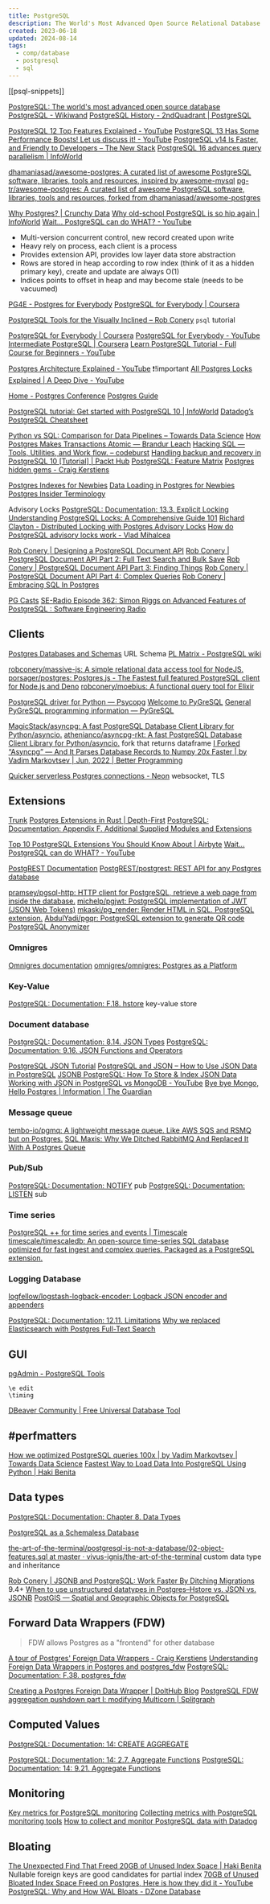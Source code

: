 ```yaml
---
title: PostgreSQL
description: The World's Most Advanced Open Source Relational Database
created: 2023-06-18
updated: 2024-08-14
tags:
  - comp/database
  - postgresql
  - sql
---
```


[[psql-snippets]]

[PostgreSQL: The world's most advanced open source database](https://www.postgresql.org/)
[PostgreSQL - Wikiwand](https://omni.wikiwand.com/en/PostgreSQL)
[PostgreSQL History - 2ndQuadrant | PostgreSQL](https://www.2ndquadrant.com/en/postgresql/postgresql-story/)

[PostgreSQL 12 Top Features Explained - YouTube](https://www.youtube.com/watch?v=PfbzNdrecv4)
[PostgreSQL 13 Has Some Performance Boosts! Let us discuss it! - YouTube](https://www.youtube.com/watch?v=wMbTHFXImzI)
[PostgreSQL v14 Is Faster, and Friendly to Developers – The New Stack](https://thenewstack.io/postgresql-v14-is-faster-and-friendly-to-developers/)
[PostgreSQL 16 advances query parallelism | InfoWorld](https://www.infoworld.com/article/3697752/postgresql-16-advances-query-parallelism.html)

[dhamaniasad/awesome-postgres: A curated list of awesome PostgreSQL software, libraries, tools and resources, inspired by awesome-mysql](https://github.com/dhamaniasad/awesome-postgres)
[pg-tr/awesome-postgres: A curated list of awesome PostgreSQL software, libraries, tools and resources, forked from dhamaniasad/awesome-postgres](https://github.com/pg-tr/awesome-postgres)

[Why Postgres? | Crunchy Data](https://www.crunchydata.com/why-postgres)
[Why old-school PostgreSQL is so hip again | InfoWorld](https://www.infoworld.com/article/3240064/sql/why-old-school-postgresql-is-so-hip-again.html)
[Wait... PostgreSQL can do WHAT? - YouTube](https://www.youtube.com/watch?v=VEWXmdjzIpQ)

- Multi-version concurrent control, new record created upon write
- Heavy rely on process, each client is a process
- Provides extension API, provides low layer data store abstraction
- Rows are stored in heap according to row index (think of it as a hidden primary key), create and update are always O(1)
- Indices points to offset in heap and may become stale (needs to be vacuumed)

[PG4E - Postgres for Everybody](https://www.pg4e.com/)
[PostgreSQL for Everybody | Coursera](https://www.coursera.org/specializations/postgresql-for-everybody)

[PostgreSQL Tools for the Visually Inclined – Rob Conery](https://rob.conery.io/2019/03/04/postgresql-tools-for-the-visually-inclined/) `psql` tutorial

[PostgreSQL for Everybody | Coursera](https://www.coursera.org/specializations/postgresql-for-everybody)
[PostgreSQL for Everybody - YouTube](https://www.youtube.com/playlist?list=PLlRFEj9H3Oj7Oj3ndXmNS1FFOUyQP-gEa)
[Intermediate PostgreSQL | Coursera](https://www.coursera.org/learn/intermediate-postgresql)
[Learn PostgreSQL Tutorial - Full Course for Beginners - YouTube](https://www.youtube.com/watch?v=qw--VYLpxG4)

[Postgres Architecture Explained - YouTube](https://www.youtube.com/watch?v=Q56kljmIN14) ❗!important
[All Postgres Locks Explained | A Deep Dive - YouTube](https://www.youtube.com/watch?v=URwmzTeuHdk)

[Home - Postgres Conference](https://postgresconf.org/)
[Postgres Guide](http://postgresguide.com/)

[PostgreSQL tutorial: Get started with PostgreSQL 10 | InfoWorld](https://www.infoworld.com/article/3300799/database/postgresql-tutorial-get-started-with-postgresql-10.html)
[Datadog’s PostgreSQL Cheatsheet](https://www.datadoghq.com/resources/datadog-postgresql-cheatsheet/)

[Python vs SQL: Comparison for Data Pipelines – Towards Data Science](https://towardsdatascience.com/python-vs-sql-comparison-for-data-pipelines-8ca727b34032)
[How Postgres Makes Transactions Atomic — Brandur Leach](https://brandur.org/postgres-atomicity)
[Hacking SQL — Tools, Utilities, and Work flow. – codeburst](https://codeburst.io/hacking-sql-tools-utilities-and-work-flow-e158795008b1)
[Handling backup and recovery in PostgreSQL 10 [Tutorial] | Packt Hub](https://hub.packtpub.com/handling-backup-and-recovery-in-postgresql-10/)
[PostgreSQL: Feature Matrix](https://www.postgresql.org/about/featurematrix/)
[Postgres hidden gems - Craig Kerstiens](http://www.craigkerstiens.com/2018/01/31/postgres-hidden-gems/)

[Postgres Indexes for Newbies](https://blog.crunchydata.com/blog/postgres-indexes-for-newbies)
[Data Loading in Postgres for Newbies](https://www.crunchydata.com/blog/data-loading-in-postgres-for-newbies)
[Postgres Insider Terminology](https://www.crunchydata.com/blog/challenging-postgres-terminology)

Advisory Locks
[PostgreSQL: Documentation: 13.3. Explicit Locking](https://www.postgresql.org/docs/current/explicit-locking.html)
[Understanding PostgreSQL Locks: A Comprehensive Guide 101](https://hevodata.com/learn/postgresql-locks/)
[Richard Clayton - Distributed Locking with Postgres Advisory Locks](https://rclayton.silvrback.com/distributed-locking-with-postgres-advisory-locks)
[How do PostgreSQL advisory locks work - Vlad Mihalcea](https://vladmihalcea.com/how-do-postgresql-advisory-locks-work/)

[Rob Conery | Designing a PostgreSQL Document API](http://rob.conery.io/2015/08/20/designing-a-postgresql-document-api/)
[Rob Conery | PostgreSQL Document API Part 2: Full Text Search and Bulk Save](http://rob.conery.io/2015/08/22/postgresql-document-api-part-2-full-text-search-and-bulk-save/)
[Rob Conery | PostgreSQL Document API Part 3: Finding Things](http://rob.conery.io/2015/08/25/postgresql-document-api-part-3-finding-things/)
[Rob Conery | PostgreSQL Document API Part 4: Complex Queries](http://rob.conery.io/2015/09/01/postgresql-document-api-part-4-complex-queries/)
[Rob Conery | Embracing SQL In Postgres](http://rob.conery.io/2015/02/24/embracing-sql-in-postgres/)

[PG Casts](https://www.pgcasts.com/)
[SE-Radio Episode 362: Simon Riggs on Advanced Features of PostgreSQL : Software Engineering Radio](https://www.se-radio.net/2019/04/se-radio-episode-362-simon-riggs-on-advanced-features-of-postgresql/)

## Clients

[Postgres Databases and Schemas](https://www.crunchydata.com/blog/postgres-databases-and-schemas) URL Schema
[PL Matrix - PostgreSQL wiki](https://wiki.postgresql.org/wiki/PL_Matrix)

[robconery/massive-js: A simple relational data access tool for NodeJS.](https://github.com/robconery/massive-js)
[porsager/postgres: Postgres.js - The Fastest full featured PostgreSQL client for Node.js and Deno](https://github.com/porsager/postgres)
[robconery/moebius: A functional query tool for Elixir](https://github.com/robconery/moebius)

[PostgreSQL driver for Python — Psycopg](https://www.psycopg.org/)
[Welcome to PyGreSQL](http://www.pygresql.org/index.html)
[General PyGreSQL programming information — PyGreSQL](http://www.pygresql.org/contents/general.html)

[MagicStack/asyncpg: A fast PostgreSQL Database Client Library for Python/asyncio.](https://github.com/MagicStack/asyncpg)
[athenianco/asyncpg-rkt: A fast PostgreSQL Database Client Library for Python/asyncio.](https://github.com/athenianco/asyncpg-rkt) fork that returns dataframe
[I Forked “Asyncpg” — And It Parses Database Records to Numpy 20x Faster | by Vadim Markovtsev | Jun, 2022 | Better Programming](https://betterprogramming.pub/i-forked-asyncpg-and-it-parses-database-records-to-numpy-20x-faster-e71024a84bff)

[Quicker serverless Postgres connections - Neon](https://neon.tech/blog/quicker-serverless-postgres) websocket, TLS

## Extensions

[Trunk](https://tembo-io.github.io/trunk/)
[Postgres Extensions in Rust | Depth-First](https://depth-first.com/articles/2021/08/25/postgres-extensions-in-rust/)
[PostgreSQL: Documentation: Appendix F. Additional Supplied Modules and Extensions](https://www.postgresql.org/docs/current/contrib.html)

[Top 10 PostgreSQL Extensions You Should Know About | Airbyte](https://airbyte.com/data-engineering-resources/postgresql-extensions)
[Wait... PostgreSQL can do WHAT? - YouTube](https://www.youtube.com/watch?v=VEWXmdjzIpQ)

[PostgREST Documentation](https://postgrest.org/)
[PostgREST/postgrest: REST API for any Postgres database](https://github.com/PostgREST/postgrest)

[pramsey/pgsql-http: HTTP client for PostgreSQL, retrieve a web page from inside the database.](https://github.com/pramsey/pgsql-http)
[michelp/pgjwt: PostgreSQL implementation of JWT (JSON Web Tokens)](https://github.com/michelp/pgjwt)
[mkaski/pg_render: Render HTML in SQL. PostgreSQL extension.](https://github.com/mkaski/pg_render)
[AbdulYadi/pgqr: PostgreSQL extension to generate QR code](https://github.com/AbdulYadi/pgqr)
[PostgreSQL Anonymizer](https://postgresql-anonymizer.readthedocs.io/en/stable/)

### Omnigres

[Omnigres documentation](https://docs.omnigres.org/)
[omnigres/omnigres: Postgres as a Platform](https://github.com/omnigres/omnigres)

### Key-Value

[PostgreSQL: Documentation: F.18. hstore](https://www.postgresql.org/docs/current/hstore.html) key-value store

### Document database

[PostgreSQL: Documentation: 8.14. JSON Types](https://www.postgresql.org/docs/current/datatype-json.html)
[PostgreSQL: Documentation: 9.16. JSON Functions and Operators](https://www.postgresql.org/docs/current/functions-json.html)

[PostgreSQL JSON Tutorial](https://www.postgresqltutorial.com/postgresql-tutorial/postgresql-json/)
[PostgreSQL and JSON – How to Use JSON Data in PostgreSQL](https://www.freecodecamp.org/news/postgresql-and-json-use-json-data-in-postgresql/)
[JSONB PostgreSQL: How To Store & Index JSON Data](https://scalegrid.io/blog/using-jsonb-in-postgresql-how-to-effectively-store-index-json-data-in-postgresql/)
[Working with JSON in PostgreSQL vs MongoDB - YouTube](https://www.youtube.com/watch?v=n_wkARSxtK4)
[Bye bye Mongo, Hello Postgres | Information | The Guardian](https://www.theguardian.com/info/2018/nov/30/bye-bye-mongo-hello-postgres)

### Message queue

[tembo-io/pgmq: A lightweight message queue. Like AWS SQS and RSMQ but on Postgres.](https://github.com/tembo-io/pgmq)
[SQL Maxis: Why We Ditched RabbitMQ And Replaced It With A Postgres Queue](https://www.prequel.co/blog/sql-maxis-why-we-ditched-rabbitmq-and-replaced-it-with-a-postgres-queue)

### Pub/Sub

[PostgreSQL: Documentation: NOTIFY](https://www.postgresql.org/docs/current/sql-notify.html) pub
[PostgreSQL: Documentation: LISTEN](https://www.postgresql.org/docs/current/sql-listen.html) sub

### Time series

[PostgreSQL ++ for time series and events | Timescale](https://www.timescale.com/)
[timescale/timescaledb: An open-source time-series SQL database optimized for fast ingest and complex queries. Packaged as a PostgreSQL extension.](https://github.com/timescale/timescaledb)

### Logging Database

[logfellow/logstash-logback-encoder: Logback JSON encoder and appenders](https://github.com/logfellow/logstash-logback-encoder)

[PostgreSQL: Documentation: 12.11. Limitations](https://www.postgresql.org/docs/current/textsearch-limitations.html)
[Why we replaced Elasticsearch with Postgres Full-Text Search](https://blog.blockost.com/why-we-replaced-elasticsearch-with-postgres-full-text-search)

## GUI

[pgAdmin - PostgreSQL Tools](https://www.pgadmin.org/)

```
\e edit
\timing
```

[DBeaver Community | Free Universal Database Tool](https://dbeaver.io/)

## #perfmatters

[How we optimized PostgreSQL queries 100x | by Vadim Markovtsev | Towards Data Science](https://towardsdatascience.com/how-we-optimized-postgresql-queries-100x-ff52555eabe)
[Fastest Way to Load Data Into PostgreSQL Using Python | Haki Benita](https://hakibenita.com/fast-load-data-python-postgresql)

## Data types

[PostgreSQL: Documentation: Chapter 8. Data Types](https://www.postgresql.org/docs/current/datatype.html)

[PostgreSQL as a Schemaless Database](http://thebuild.com/presentations/pg-as-nosql-pgday-fosdem-2013.pdf)

[the-art-of-the-terminal/postgresql-is-not-a-database/02-object-features.sql at master · vivus-ignis/the-art-of-the-terminal](https://github.com/vivus-ignis/the-art-of-the-terminal/blob/master/postgresql-is-not-a-database/02-object-features.sql) custom data type and inheritance

[Rob Conery | JSONB and PostgreSQL: Work Faster By Ditching Migrations](http://rob.conery.io/2016/02/27/jsonb-and-postgresql/) 9.4+
[When to use unstructured datatypes in Postgres–Hstore vs. JSON vs. JSONB](https://www.citusdata.com/blog/2016/07/14/choosing-nosql-hstore-json-jsonb/)
[PostGIS — Spatial and Geographic Objects for PostgreSQL](http://postgis.net/)

## Forward Data Wrappers (FDW)

> FDW allows Postgres as a "frontend" for other database

[A tour of Postgres' Foreign Data Wrappers - Craig Kerstiens](http://www.craigkerstiens.com/2016/09/11/a-tour-of-fdws/)
[Understanding Foreign Data Wrappers in Postgres and postgres_fdw](https://www.crunchydata.com/blog/understanding-postgres_fdw)
[PostgreSQL: Documentation: F.38. postgres_fdw](https://www.postgresql.org/docs/current/postgres-fdw.html)

[Creating a Postgres Foreign Data Wrapper | DoltHub Blog](https://www.dolthub.com/blog/2022-01-26-creating-a-postgres-foreign-data-wrapper/)
[PostgreSQL FDW aggregation pushdown part I: modifying Multicorn | Splitgraph](https://www.splitgraph.com/blog/postgresql-fdw-aggregation-pushdown-multicorn-part-1)

## Computed Values

[PostgreSQL: Documentation: 14: CREATE AGGREGATE](https://www.postgresql.org/docs/current/sql-createaggregate.html)

[PostgreSQL: Documentation: 14: 2.7. Aggregate Functions](https://www.postgresql.org/docs/current/tutorial-agg.html)
[PostgreSQL: Documentation: 14: 9.21. Aggregate Functions](https://www.postgresql.org/docs/current/functions-aggregate.html)

## Monitoring

[Key metrics for PostgreSQL monitoring](https://www.datadoghq.com/blog/postgresql-monitoring/)
[Collecting metrics with PostgreSQL monitoring tools](https://www.datadoghq.com/blog/postgresql-monitoring-tools/)
[How to collect and monitor PostgreSQL data with Datadog](https://www.datadoghq.com/blog/collect-postgresql-data-with-datadog/)

## Bloating

[The Unexpected Find That Freed 20GB of Unused Index Space | Haki Benita](https://hakibenita.com/postgresql-unused-index-size)
Nullable foreign keys are good candidates for partial index
[70GB of Unused Bloated Index Space Freed on Postgres, Here is how they did it - YouTube](https://www.youtube.com/watch?v=Zow5-Pa46MY)
[PostgreSQL: Why and How WAL Bloats - DZone Database](https://dzone.com/articles/postgresql-why-and-how-wal-bloats)
